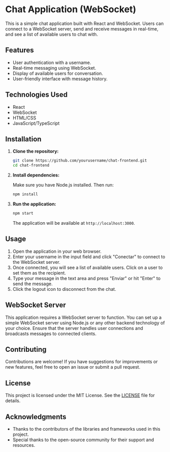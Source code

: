# Chat Application (WebSocket)

This is a simple chat application built with React and WebSocket. Users can connect to a WebSocket server, send and receive messages in real-time, and see a list of available users to chat with.

## Features

- User authentication with a username.
- Real-time messaging using WebSocket.
- Display of available users for conversation.
- User-friendly interface with message history.

## Technologies Used

- React
- WebSocket
- HTML/CSS
- JavaScript/TypeScript

## Installation

1. **Clone the repository:**

   ```bash
   git clone https://github.com/yourusername/chat-frontend.git
   cd chat-frontend
   ```

2. **Install dependencies:**

   Make sure you have Node.js installed. Then run:

   ```bash
   npm install
   ```

3. **Run the application:**

   ```bash
   npm start
   ```

   The application will be available at `http://localhost:3000`.

## Usage

1. Open the application in your web browser.
2. Enter your username in the input field and click "Conectar" to connect to the WebSocket server.
3. Once connected, you will see a list of available users. Click on a user to set them as the recipient.
4. Type your message in the text area and press "Enviar" or hit "Enter" to send the message.
5. Click the logout icon to disconnect from the chat.

## WebSocket Server

This application requires a WebSocket server to function. You can set up a simple WebSocket server using Node.js or any other backend technology of your choice. Ensure that the server handles user connections and broadcasts messages to connected clients.

## Contributing

Contributions are welcome! If you have suggestions for improvements or new features, feel free to open an issue or submit a pull request.

## License

This project is licensed under the MIT License. See the [LICENSE](LICENSE) file for details.

## Acknowledgments

- Thanks to the contributors of the libraries and frameworks used in this project.
- Special thanks to the open-source community for their support and resources.
